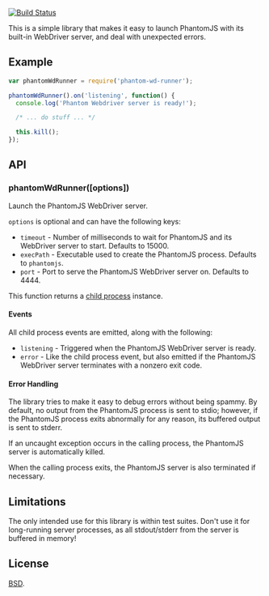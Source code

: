[![Build Status](https://travis-ci.org/toolness/phantom-wd-runner.png?branch=master)](https://travis-ci.org/toolness/phantom-wd-runner)

This is a simple library that makes it easy to launch
PhantomJS with its built-in WebDriver server, and deal with
unexpected errors.

## Example

```javascript
var phantomWdRunner = require('phantom-wd-runner');

phantomWdRunner().on('listening', function() {
  console.log('Phantom Webdriver server is ready!');

  /* ... do stuff ... */

  this.kill();
});
```

## API

### phantomWdRunner([options])

Launch the PhantomJS WebDriver server.

`options` is optional and can have the following keys:

* `timeout` - Number of milliseconds to wait for PhantomJS and its
  WebDriver server to start. Defaults to 15000.
* `execPath` - Executable used to create the PhantomJS process. Defaults
  to `phantomjs`.
* `port` - Port to serve the PhantomJS WebDriver server on. Defaults to
  4444.

This function returns a [child process][] instance.

#### Events

All child process events are emitted, along with the following:

* `listening` - Triggered when the PhantomJS WebDriver server is ready.
* `error` - Like the child process event, but also emitted if the
  PhantomJS WebDriver server terminates with a nonzero exit code.

#### Error Handling

The library tries to make it easy to debug errors without being 
spammy. By default, no output from the PhantomJS process is sent to
stdio; however, if the PhantomJS process exits abnormally for any reason,
its buffered output is sent to stderr.

If an uncaught exception occurs in the calling process, the PhantomJS
server is automatically killed.

When the calling process exits, the PhantomJS server is also terminated
if necessary.

## Limitations

The only intended use for this library is within test suites. Don't
use it for long-running server processes, as all stdout/stderr from
the server is buffered in memory!

## License

[BSD][].

  [child process]: http://nodejs.org/api/child_process.html
  [BSD]: http://opensource.org/licenses/BSD-2-Clause
